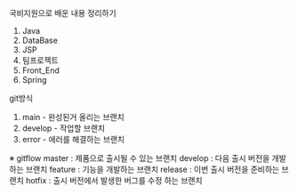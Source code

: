 국비지원으로 배운 내용 정리하기
1. Java
2. DataBase
3. JSP
4. 팀프로젝트
5. Front_End
6. Spring

git방식
1. main - 완성된거 올리는 브랜치
2. develop - 작업할 브랜치
3. error - 에러를 해결하는 브랜치


※ gitflow
master : 제품으로 출시될 수 있는 브랜치
develop : 다음 출시 버전을 개발하는 브랜치
feature : 기능을 개발하는 브랜치
release : 이번 출시 버전을 준비하는 브랜치
hotfix : 출시 버전에서 발생한 버그를 수정 하는 브랜치
